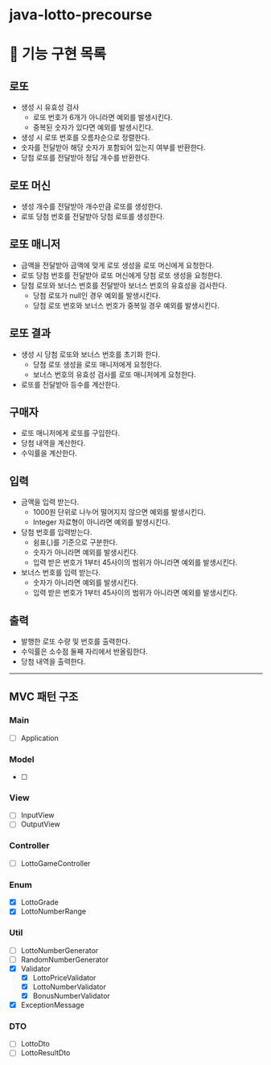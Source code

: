 # java-lotto-precourse

# 🚀 기능 구현 목록

## 로또

- 생성 시 유효성 검사
    -  로또 번호가 6개가 아니라면 예외를 발생시킨다.
    -  중복된 숫자가 있다면 예외를 발생시킨다.
-  생성 시 로또 번호를 오름차순으로 정렬한다.
-  숫자를 전달받아 해당 숫자가 포함되어 있는지 여부를 반환한다.
-  당첨 로또를 전달받아 정답 개수를 반환한다.

## 로또 머신

-  생성 개수를 전달받아 개수만큼 로또를 생성한다.
-  로또 당첨 번호를 전달받아 당첨 로또를 생성한다.

## 로또 매니저

-  금액을 전달받아 금액에 맞게 로또 생성을 로또 머신에게 요청한다.
-  로또 당첨 번호를 전달받아 로또 머신에게 당첨 로또 생성을 요청한다.
-  당첨 로또와 보너스 번호를 전달받아 보너스 번호의 유효성을 검사한다.
    -  당첨 로또가 null인 경우 예외를 발생시킨다.
    -  당첨 로또 번호와 보너스 번호가 중복일 경우 예외를 발생시킨다.

## 로또 결과

-  생성 시 당첨 로또와 보너스 번호를 초기화 한다.
    -  당첨 로또 생성을 로또 매니저에게 요청한다.
    -  보너스 번호의 유효성 검사를 로또 매니저에게 요청한다.
-  로또를 전달받아 등수를 계산한다.

## 구매자

-  로또 매니저에게 로또를 구입한다.
-  당첨 내역을 계산한다.
-  수익률을 계산한다.

## 입력

-  금액을 입력 받는다.
    -  1000원 단위로 나누어 떨어지지 않으면 예외를 발생시킨다.
    -  Integer 자료형이 아니라면 예외를 발생시킨다.
-  당첨 번호를 입력받는다.
    -  쉼표(,)를 기준으로 구분한다.
    -  숫자가 아니라면 예외를 발생시킨다.
    -  입력 받은 번호가 1부터 45사이의 범위가 아니라면 예외를 발생시킨다.
-  보너스 번호를 입력 받는다.
    -  숫자가 아니라면 예외를 발생시킨다.
    -  입력 받은 번호가 1부터 45사이의 범위가 아니라면 예외를 발생시킨다.

## 출력

-  발행한 로또 수량 및 번호를 출력한다.
-  수익률은 소수점 둘째 자리에서 반올림한다.
-  당첨 내역을 출력한다.

--- 

## MVC 패턴 구조
### Main
- [ ] Application
### Model
- [ ] 
### View
- [ ] InputView
- [ ] OutputView
### Controller
- [ ] LottoGameController
### Enum
- [x] LottoGrade
- [x] LottoNumberRange
### Util
- [ ] LottoNumberGenerator
- [ ] RandomNumberGenerator
- [x] Validator
  - [x] LottoPriceValidator
  - [x] LottoNumberValidator
  - [x] BonusNumberValidator
- [x] ExceptionMessage
### DTO
- [ ] LottoDto
- [ ] LottoResultDto
